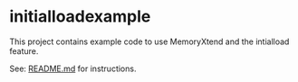 # initialloadexample

This project contains example code to use MemoryXtend and the intialload feature.

See: [README.md](./stateful-with-db/README.md) for instructions.
